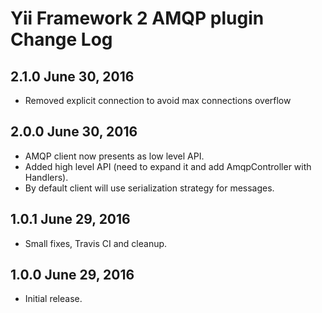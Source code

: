 Yii Framework 2 AMQP plugin Change Log
=============================================

2.1.0 June 30, 2016
-----------------------

- Removed explicit connection to avoid max connections overflow

2.0.0 June 30, 2016
-----------------------

- AMQP client now presents as low level API.
- Added high level API (need to expand it and add AmqpController with Handlers).
- By default client will use serialization strategy for messages.

1.0.1 June 29, 2016
-----------------------

- Small fixes, Travis CI and cleanup.

1.0.0 June 29, 2016
-----------------------

- Initial release.
